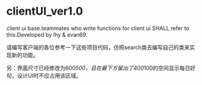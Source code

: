 # clientUI_ver1.0
client ui base.teammates who write functions for client ui SHALL refer to this.Developed by lhy &amp; evan69.

请编写客户端的各位参考一下这些项目代码，仿照search类去编写自己的类来实现新的功能。

另：界面尺寸已经修改为600*500，且在最下方留出了400*100的空间显示每日好句，设计UI时不应占用该区域。
